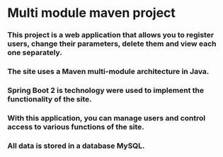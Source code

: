 # Multi module maven project 

### This project is a web application that allows you to register users, change their parameters, delete them and view each one separately. 
### The site uses a Maven multi-module architecture in Java.
### Spring Boot 2 is technology were used to implement the functionality of the site. 
### With this application, you can manage users and control access to various functions of the site. 
### All data is stored in a database MySQL.

